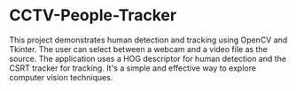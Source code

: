 # CCTV-People-Tracker
This project demonstrates human detection and tracking using OpenCV and Tkinter. The user can select between a webcam and a video file as the source. The application uses a HOG descriptor for human detection and the CSRT tracker for tracking. It's a simple and effective way to explore computer vision techniques.
